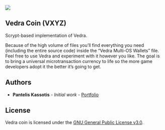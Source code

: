 ![](https://i.imgur.com/fZ7839O.jpg)

## Vedra Coin (VXYZ)

Scrypt-based implementation of Vedra.

Because of the high volume of files you’ll find everything you need (including the entire source code) inside the “Vedra Multi-OS Wallets” file. Feel free to use Vedra and experiment with it however you like. The goal is to bring a universal microtransaction currency to life so the more game developers adopt it the better it’s going to get.

## Authors

* **Pantelis Kassotis** - *Initial work* - [Portfolio](https://panteliskassotis.com/)

## License

Vedra coin is licensed under the [GNU General Public License v3.0](https://www.gnu.org/licenses/gpl-3.0.en.html).
